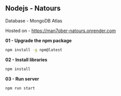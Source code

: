 ## Nodejs - Natours

Database - MongoDB Atlas

Hosted on - https://man7ober-natours.onrender.com

**01 - Upgrade the npm package**

```bash
npm install -g npm@latest
```

**02 - Install libraries**

```bash
npm install
```

**03 - Run server**

```bash
npm run start
```
